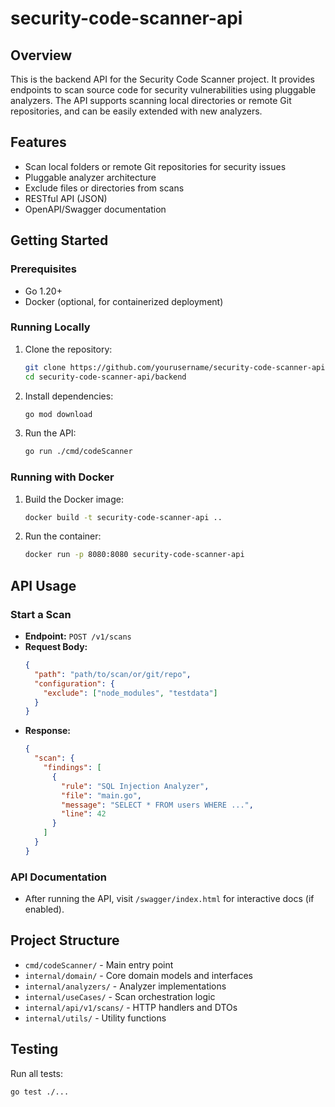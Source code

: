 # security-code-scanner-api

## Overview

This is the backend API for the Security Code Scanner project. It provides endpoints to scan source code for security vulnerabilities using pluggable analyzers. The API supports scanning local directories or remote Git repositories, and can be easily extended with new analyzers.

## Features

- Scan local folders or remote Git repositories for security issues
- Pluggable analyzer architecture
- Exclude files or directories from scans
- RESTful API (JSON)
- OpenAPI/Swagger documentation

## Getting Started

### Prerequisites

- Go 1.20+
- Docker (optional, for containerized deployment)

### Running Locally

1. Clone the repository:
   ```sh
   git clone https://github.com/yourusername/security-code-scanner-api.git
   cd security-code-scanner-api/backend
   ```
2. Install dependencies:
   ```sh
   go mod download
   ```
3. Run the API:
   ```sh
   go run ./cmd/codeScanner
   ```

### Running with Docker

1. Build the Docker image:
   ```sh
   docker build -t security-code-scanner-api ..
   ```
2. Run the container:
   ```sh
   docker run -p 8080:8080 security-code-scanner-api
   ```

## API Usage

### Start a Scan

- **Endpoint:** `POST /v1/scans`
- **Request Body:**
  ```json
  {
    "path": "path/to/scan/or/git/repo",
    "configuration": {
      "exclude": ["node_modules", "testdata"]
    }
  }
  ```
- **Response:**
  ```json
  {
    "scan": {
      "findings": [
        {
          "rule": "SQL Injection Analyzer",
          "file": "main.go",
          "message": "SELECT * FROM users WHERE ...",
          "line": 42
        }
      ]
    }
  }
  ```

### API Documentation

- After running the API, visit `/swagger/index.html` for interactive docs (if enabled).

## Project Structure

- `cmd/codeScanner/` - Main entry point
- `internal/domain/` - Core domain models and interfaces
- `internal/analyzers/` - Analyzer implementations
- `internal/useCases/` - Scan orchestration logic
- `internal/api/v1/scans/` - HTTP handlers and DTOs
- `internal/utils/` - Utility functions

## Testing

Run all tests:

```sh
go test ./...
```
